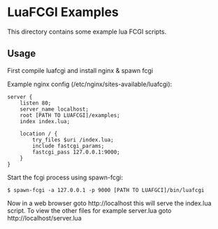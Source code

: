 # LuaFCGI Examples

This directory contains some example lua FCGI scripts.

## Usage

First compile luafcgi and install nginx & spawn fcgi

Example nginx config (/etc/nginx/sites-available/luafcgi):

    server {
        listen 80;
        server_name localhost;
        root [PATH TO LUAFCGI]/examples;
        index index.lua;

        location / {
            try_files $uri /index.lua;
            include fastcgi_params;
            fastcgi_pass 127.0.0.1:9000;
        }
    }

Start the fcgi process using spawn-fcgi:

    $ spawn-fcgi -a 127.0.0.1 -p 9000 [PATH TO LUAFGCI]/bin/luafcgi

Now in a web browser goto http://localhost this will serve the index.lua
script. To view the other files for example server.lua goto http://localhost/server.lua
